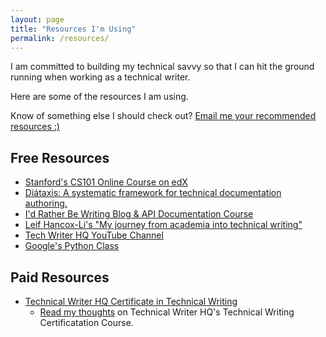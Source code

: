 ```yaml
---
layout: page
title: "Resources I'm Using"
permalink: /resources/
---
```




I am committed to building my technical savvy so that I can hit the ground running when working as a technical writer.

Here are some of the resources I am using.

Know of something else I should check out? [Email me your recommended resources :)](mailto:erikasversion@gmail.com)

## Free Resources

- [Stanford's CS101 Online Course on edX](https://www.edx.org/course/computer-science-101)
- [Diátaxis: A systematic framework for technical documentation authoring.](https://diataxis.fr)
- [I'd Rather Be Writing Blog & API Documentation Course](https://idratherbewriting.com/learnapidoc/)
- [Leif Hancox-Li's "My journey from academia into technical writing"](https://boltzmann-brain.github.io/posts/academia-tech-writing/)
- [Tech Writer HQ YouTube Channel](https://www.youtube.com/channel/UCjMnGjosWhBxYtumwhQLZmA)
- [Google's Python Class](https://developers.google.com/edu/python/)

## Paid Resources

- [Technical Writer HQ Certificate in Technical Writing](https://technicalwriterhq.com)
    - [Read my thoughts](https://erikasversion.github.io/hello/technical-writer-hq/) on Technical Writer HQ's Technical Writing Certificatation Course.
